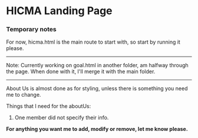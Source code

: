 # HICMA Landing Page


### Temporary notes

For now, hicma.html is the main route to start with, so start by running it please.

---
Note:
Currently working on goal.html in another folder, am halfway through the page. When done with it, I'll merge it with the main folder.

---

About Us is almost done as for styling, unless there is something you need me to change.

Things that I need for the aboutUs: 

1. One member did not specify their info.

**For anything you want me to add, modify or remove, let me know please.**